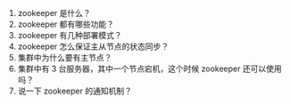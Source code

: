 1. zookeeper 是什么？
2. zookeeper 都有哪些功能？
3. zookeeper 有几种部署模式？
4. zookeeper 怎么保证主从节点的状态同步？
5. 集群中为什么要有主节点？
6. 集群中有 3 台服务器，其中一个节点宕机，这个时候 zookeeper 还可以使用吗？
7.  说一下 zookeeper 的通知机制？